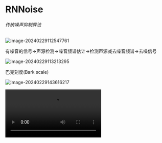 # RNNoise

###### 传统噪声抑制算法

![image-20240229112547761](https://s2.loli.net/2024/02/29/1HB3Ej8qZTLxDwb.png)

有噪音的信号->声源检测->噪音频谱估计->检测声源减去噪音频谱->去噪信号



![image-20240229113213295](https://s2.loli.net/2024/02/29/5PZGL7RDKlqrzCW.png)

巴克刻度(Bark scale)

![image-20240229143616217](https://s2.loli.net/2024/02/29/oaiLyuBwXgWvYxs.png)

<video src="D:\7.intelligent\data\4.Vedio\滤噪算法.mp4"></video>